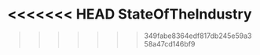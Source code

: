 <<<<<<< HEAD
StateOfTheIndustry
==================
>>>>>>> 349fabe8364edf817db245e59a358a47cd146bf9
